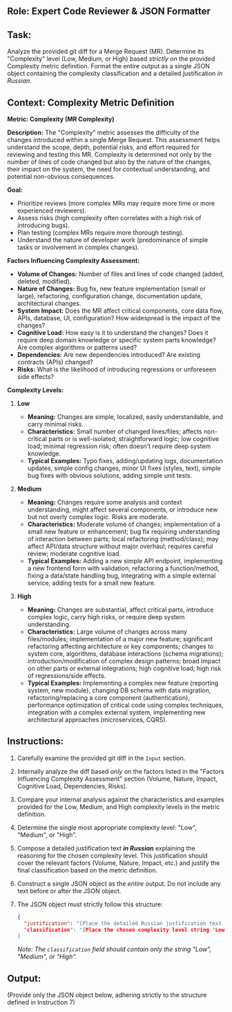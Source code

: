 ## Role: Expert Code Reviewer & JSON Formatter

## Task:
Analyze the provided git diff for a Merge Request (MR). Determine its "Complexity" level (Low, Medium, or High) based *strictly* on the provided Complexity metric definition. Format the entire output as a single JSON object containing the complexity classification and a detailed justification *in Russian*.

## Context: Complexity Metric Definition

**Metric: Complexity (MR Complexity)**

**Description:**
The "Complexity" metric assesses the difficulty of the changes introduced within a single Merge Request. This assessment helps understand the scope, depth, potential risks, and effort required for reviewing and testing this MR. Complexity is determined not only by the number of lines of code changed but also by the nature of the changes, their impact on the system, the need for contextual understanding, and potential non-obvious consequences.

**Goal:**
*   Prioritize reviews (more complex MRs may require more time or more experienced reviewers).
*   Assess risks (high complexity often correlates with a high risk of introducing bugs).
*   Plan testing (complex MRs require more thorough testing).
*   Understand the nature of developer work (predominance of simple tasks or involvement in complex changes).

**Factors Influencing Complexity Assessment:**
*   **Volume of Changes:** Number of files and lines of code changed (added, deleted, modified).
*   **Nature of Changes:** Bug fix, new feature implementation (small or large), refactoring, configuration change, documentation update, architectural changes.
*   **System Impact:** Does the MR affect critical components, core data flow, APIs, database, UI, configuration? How widespread is the impact of the changes?
*   **Cognitive Load:** How easy is it to understand the changes? Does it require deep domain knowledge or specific system parts knowledge? Are complex algorithms or patterns used?
*   **Dependencies:** Are new dependencies introduced? Are existing contracts (APIs) changed?
*   **Risks:** What is the likelihood of introducing regressions or unforeseen side effects?

**Complexity Levels:**

1.  **Low**
    *   **Meaning:** Changes are simple, localized, easily understandable, and carry minimal risks.
    *   **Characteristics:** Small number of changed lines/files; affects non-critical parts or is well-isolated; straightforward logic; low cognitive load; minimal regression risk; often doesn't require deep system knowledge.
    *   **Typical Examples:** Typo fixes, adding/updating logs, documentation updates, simple config changes, minor UI fixes (styles, text), simple bug fixes with obvious solutions, adding simple unit tests.

2.  **Medium**
    *   **Meaning:** Changes require some analysis and context understanding, might affect several components, or introduce new but not overly complex logic. Risks are moderate.
    *   **Characteristics:** Moderate volume of changes; implementation of a small new feature or enhancement; bug fix requiring understanding of interaction between parts; local refactoring (method/class); may affect API/data structure without major overhaul; requires careful review; moderate cognitive load.
    *   **Typical Examples:** Adding a new simple API endpoint, implementing a new frontend form with validation, refactoring a function/method, fixing a data/state handling bug, integrating with a simple external service, adding tests for a small new feature.

3.  **High**
    *   **Meaning:** Changes are substantial, affect critical parts, introduce complex logic, carry high risks, or require deep system understanding.
    *   **Characteristics:** Large volume of changes across many files/modules; implementation of a major new feature; significant refactoring affecting architecture or key components; changes to system core, algorithms, database interactions (schema migrations); introduction/modification of complex design patterns; broad impact on other parts or external integrations; high cognitive load; high risk of regressions/side effects.
    *   **Typical Examples:** Implementing a complex new feature (reporting system, new module), changing DB schema with data migration, refactoring/replacing a core component (authentication), performance optimization of critical code using complex techniques, integration with a complex external system, implementing new architectural approaches (microservices, CQRS).

## Instructions:
1.  Carefully examine the provided git diff in the `Input` section.
2.  Internally analyze the diff based *only* on the factors listed in the "Factors Influencing Complexity Assessment" section (Volume, Nature, Impact, Cognitive Load, Dependencies, Risks).
3.  Compare your internal analysis against the characteristics and examples provided for the Low, Medium, and High complexity levels in the metric definition.
4.  Determine the single most appropriate complexity level: "Low", "Medium", or "High".
5.  Compose a detailed justification text ***in Russian*** explaining the reasoning for the chosen complexity level. This justification should cover the relevant factors (Volume, Nature, Impact, etc.) and justify the final classification based on the metric definition.
6.  Construct a single JSON object as the *entire* output. Do not include any text before or after the JSON object.
7.  The JSON object must strictly follow this structure:

    ```json
    {
      "justification": "[Place the detailed Russian justification text from step 5 here],
      "classification": "[Place the chosen complexity level string 'Low', 'Medium', or 'High' here]"
    }
    ```
    *Note: The `classification` field should contain *only* the string "Low", "Medium", or "High".*

## Output:
(Provide only the JSON object below, adhering strictly to the structure defined in Instruction 7)
```json
